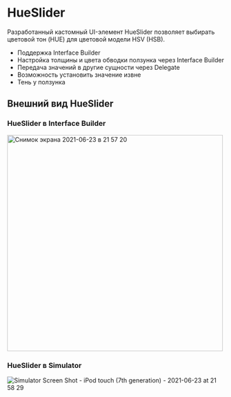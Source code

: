 # HueSlider

Разработанный кастомный UI-элемент HueSlider позволяет выбирать цветовой тон (HUE) для цветовой модели HSV (HSB).

- Поддержка Interface Builder
- Настройка толщины и цвета обводки ползунка через Interface Builder
- Передача значений в другие сущности через Delegate
- Возможность установить значение извне
- Тень у ползунка

## Внешний вид HueSlider

### HueSlider в Interface Builder
<img width="500" alt="Снимок экрана 2021-06-23 в 21 57 20" src="https://user-images.githubusercontent.com/48614376/123153122-02005780-d46e-11eb-99e1-c7d8ba11f9fe.png">

### HueSlider в Simulator
![Simulator Screen Shot - iPod touch (7th generation) - 2021-06-23 at 21 58 29](https://user-images.githubusercontent.com/48614376/123153274-2825f780-d46e-11eb-9bdc-461bcc394b02.png)


